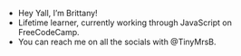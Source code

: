 - Hey Yall, I’m Brittany!
- Lifetime learner, currently working through JavaScript on FreeCodeCamp. 
- You can reach me on all the socials with @TinyMrsB.

<!---
Tinymrsb/Tinymrsb is a ✨ special ✨ repository because its `README.md` (this file) appears on your GitHub profile.
You can click the Preview link to take a look at your changes.
--->
